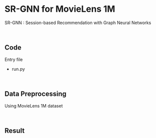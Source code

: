 # SR-GNN for MovieLens 1M
SR-GNN : Session-based Recommendation with Graph Neural Networks <br/>

<br/>

## Code
Entry file
- run.py

<br/>

## Data Preprocessing
Using MovieLens 1M dataset <br/>

<br/>

## Result
<!-- ![img](./) -->